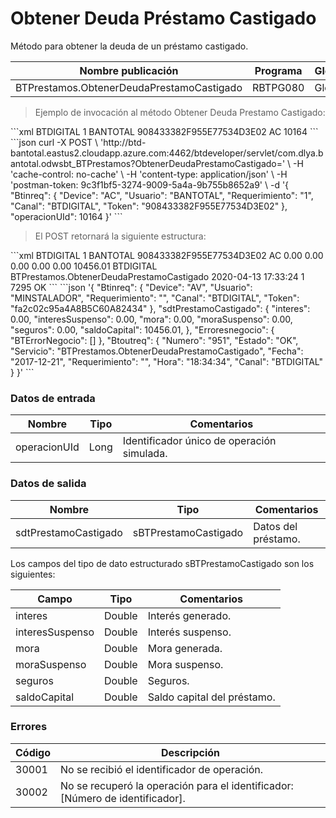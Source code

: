 # Obtener Deuda Préstamo Castigado 

Método para obtener la deuda de un préstamo castigado. 

Nombre publicación | Programa | Global/País 
--------- | ----------- | ----------- 
BTPrestamos.ObtenerDeudaPrestamoCastigado | RBTPG080 | Global 

> Ejemplo de invocación al método Obtener Deuda Prestamo Castigado: 

<code-group> 
<code-block title="XML" active> 
```xml 
<soapenv:Envelope xmlns:soapenv="http://schemas.xmlsoap.org/soap/envelope/" xmlns:bts="http://uy.com.dlya.bantotal/BTSOA/"> 
   <soapenv:Header/> 
   <soapenv:Body> 
      <bts:BTPrestamos.ObtenerDeudaPrestamoCastigado> 
         <bts:Btinreq> 
            <bts:Canal>BTDIGITAL</bts:Canal> 
            <bts:Requerimiento>1</bts:Requerimiento> 
            <bts:Usuario>BANTOTAL</bts:Usuario> 
            <bts:Token>908433382F955E77534D3E02</bts:Token> 
            <bts:Device>AC</bts:Device> 
         </bts:Btinreq> 
         <bts:operacionUId>10164</bts:operacionUId> 
      </bts:BTPrestamos.ObtenerDeudaPrestamoCastigado> 
   </soapenv:Body> 
</soapenv:Envelope> 
``` 
</code-block> 

<code-block title="JSON"> 
```json 
curl -X POST \ 
  'http://btd-bantotal.eastus2.cloudapp.azure.com:4462/btdeveloper/servlet/com.dlya.bantotal.odwsbt_BTPrestamos?ObtenerDeudaPrestamoCastigado=' \ 
  -H 'cache-control: no-cache' \ 
  -H 'content-type: application/json' \ 
  -H 'postman-token: 9c3f1bf5-3274-9009-5a4a-9b755b8652a9' \ 
  -d '{ 
	"Btinreq": { 
		"Device": "AC", 
		"Usuario": "BANTOTAL", 
		"Requerimiento": "1", 
		"Canal": "BTDIGITAL", 
		"Token": "908433382F955E77534D3E02" 
	}, 
    "operacionUId": 10164 
}' 
``` 
</code-block> 
</code-group> 

> El POST retornará la siguiente estructura: 

<code-group> 
<code-block title="XML" active> 
```xml 
<SOAP-ENV:Envelope xmlns:SOAP-ENV="http://schemas.xmlsoap.org/soap/envelope/" xmlns:xsd="http://www.w3.org/2001/XMLSchema" xmlns:SOAP-ENC="http://schemas.xmlsoap.org/soap/encoding/" xmlns:xsi="http://www.w3.org/2001/XMLSchema-instance"> 
   <SOAP-ENV:Body> 
      <BTPrestamos.ObtenerDeudaPrestamoCastigadoResponse xmlns="http://uy.com.dlya.bantotal/BTSOA/"> 
         <Btinreq> 
            <Canal>BTDIGITAL</Canal> 
            <Requerimiento>1</Requerimiento> 
            <Usuario>BANTOTAL</Usuario> 
            <Token>908433382F955E77534D3E02</Token> 
            <Device>AC</Device> 
         </Btinreq> 
         <sdtPrestamoCastigado> 
            <interes>0.00</interes> 
            <interesSuspenso>0.00</interesSuspenso> 
            <mora>0.00</mora> 
            <moraSuspenso>0.00</moraSuspenso> 
            <seguros>0.00</seguros> 
            <saldoCapital>10456.01</saldoCapital> 
         </sdtPrestamoCastigado> 
         <Erroresnegocio></Erroresnegocio> 
         <Btoutreq> 
            <Canal>BTDIGITAL</Canal> 
            <Servicio>BTPrestamos.ObtenerDeudaPrestamoCastigado</Servicio> 
            <Fecha>2020-04-13</Fecha> 
            <Hora>17:33:24</Hora> 
            <Requerimiento>1</Requerimiento> 
            <Numero>7295</Numero> 
            <Estado>OK</Estado> 
         </Btoutreq> 
      </BTPrestamos.ObtenerDeudaPrestamoCastigadoResponse> 
   </SOAP-ENV:Body> 
</SOAP-ENV:Envelope> 
``` 
</code-block> 

<code-block title="JSON"> 
```json 
'{ 
	"Btinreq": { 
		"Device": "AV", 
		"Usuario": "MINSTALADOR", 
		"Requerimiento": "", 
		"Canal": "BTDIGITAL", 
		"Token": "fa2c02c95a4A8B5C60A82434" 
	}, 
    "sdtPrestamoCastigado": { 
        "interes": 0.00,  
        "interesSuspenso": 0.00,  
        "mora": 0.00,  
        "moraSuspenso": 0.00,  
        "seguros": 0.00,  
        "saldoCapital": 10456.01,  
    }, 
    "Erroresnegocio": { 
        "BTErrorNegocio": [] 
    }, 
    "Btoutreq": { 
        "Numero": "951", 
        "Estado": "OK", 
        "Servicio": "BTPrestamos.ObtenerDeudaPrestamoCastigado", 
        "Fecha": "2017-12-21", 
        "Requerimiento": "", 
        "Hora": "18:34:34", 
        "Canal": "BTDIGITAL" 
    } 
}' 
``` 
</code-block> 
</code-group> 

### Datos de entrada 

Nombre | Tipo | Comentarios 
--------- | ----------- | ----------- 
operacionUId | Long | Identificador único de operación simulada. 

### Datos de salida 

Nombre | Tipo | Comentarios 
--------- | ----------- | ----------- 
sdtPrestamoCastigado | sBTPrestamoCastigado | Datos del préstamo. 

Los campos del tipo de dato estructurado sBTPrestamoCastigado son los siguientes: 

Campo | Tipo | Comentarios 
--------- | ----------- | ----------- 
interes | Double | Interés generado. 
interesSuspenso | Double | Interés suspenso. 
mora | Double | Mora generada. 
moraSuspenso | Double | Mora suspenso. 
seguros | Double | Seguros. 
saldoCapital | Double | Saldo capital del préstamo. 

### Errores 

Código | Descripción 
--------- | ----------- 
30001 | No se recibió el identificador de operación. 
30002 | No se recuperó la operación para el identificador: [Número de identificador]. 

 
